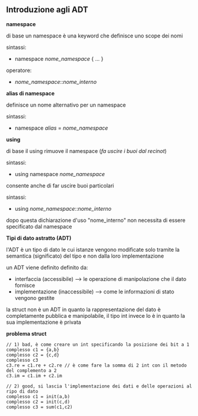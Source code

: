## Introduzione agli ADT

**namespace**

di base un namespace è una keyword che definisce uno scope dei nomi

sintassi:
* namespace *nome_namespace* { ... }

operatore:
* *nome_namespace*::*nome_interno* 

**alias di namespace**

definisce un nome alternativo per un namespace

sintassi:
* namespace *alias* = *nome_namespace*

**using**

di base il using rimuove il namespace (*fa uscire i buoi dal recinot*)  

sintassi:
* using namespace *nome_namespace*

consente anche di far uscire buoi particolari 

sintassi:
* using *nome_namespace*::*nome_interno*

dopo questa dichiarazione d'uso "nome_interno" non necessita di essere specificato dal namespace

**Tipi di dato astratto (ADT)**

l'ADT è un tipo di dato le cui istanze vengono modificate solo tramite la semantica (significato) del tipo e non dalla loro implementazione

un ADT viene definito definito da:
* interfaccia (accessibile) --> le operazione di manipolazione che il dato fornisce
* implementazione (inaccessibile) --> come le informazioni di stato vengono gestite

la struct non è un ADT in quanto la rappresentazione del dato è completamente pubblica e manipolabile, il tipo int invece lo è in quanto la sua implementazione è privata

**problema struct**

```
// 1) bad, è come creare un int specificando la posizione dei bit a 1
complesso c1 = {a,b}
complesso c2 = {c,d}
complesso c3
c3.re = c1.re + c2.re // è come fare la somma di 2 int con il metodo del complemento a 2
c3.im = c1.im + c2.im 

// 2) good, si lascia l'implementazione dei dati e delle operazioni al ripo di dato
complesso c1 = init(a,b)
complesso c2 = init(c,d)
complesso c3 = sum(c1,c2)
```